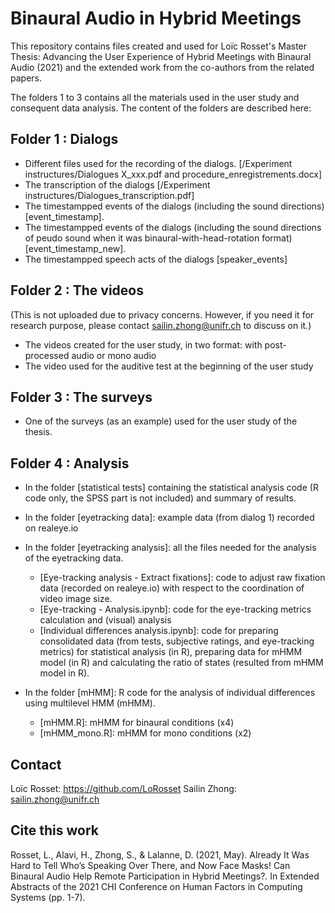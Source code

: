 # Binaural Audio in Hybrid Meetings
This repository contains files created and used for Loïc Rosset's Master Thesis: Advancing the User Experience of Hybrid Meetings with Binaural Audio (2021) and the extended work from the co-authors from the related papers.

The folders 1 to 3 contains all the materials used in the user study and consequent data analysis. The content of the folders are described here:

## Folder 1 : Dialogs
* Different files used for the recording of the dialogs. [/Experiment instructures/Dialogues X_xxx.pdf and procedure_enregistrements.docx]
* The transcription of the dialogs [/Experiment instructures/Dialogues_transcription.pdf]
* The timestampped events of the dialogs (including the sound directions) [event_timestamp].
* The timestampped events of the dialogs (including the sound directions of peudo sound when it was binaural-with-head-rotation format) [event_timestamp_new].
* The timestampped speech acts of the dialogs [speaker_events]

## Folder 2 : The videos 
(This is not uploaded due to privacy concerns. However, if you need it for research purpose, please contact sailin.zhong@unifr.ch to discuss on it.) 
* The videos created for the user study, in two format: with post-processed audio or mono audio
* The video used for the auditive test at the beginning of the user study

## Folder 3 : The surveys
* One of the surveys (as an example) used for the user study of the thesis. 

## Folder 4 : Analysis

* In the folder [statistical tests] containing the statistical analysis code (R code only, the SPSS part is not included) and summary of results.

* In the folder [eyetracking data]: example data (from dialog 1) recorded on realeye.io

* In the folder [eyetracking analysis]: all the files needed for the analysis of the eyetracking data. 
  - [Eye-tracking analysis - Extract fixations]: code to adjust raw fixation data (recorded on realeye.io) with respect to the coordination of video image size. 
  - [Eye-tracking - Analysis.ipynb]: code for the eye-tracking metrics calculation and (visual) analysis
  - [Individual differences analysis.ipynb]: code for preparing consolidated data (from tests, subjective ratings, and eye-tracking metrics) for statistical analysis (in R), preparing data for mHMM model (in R) and calculating the ratio of states (resulted from mHMM model in R).   
* In the folder [mHMM]: R code for the analysis of individual differences using multilevel HMM (mHMM). 
  - [mHMM.R]: mHMM for binaural conditions (x4)
  - [mHMM_mono.R]: mHMM for mono conditions (x2)


## Contact
Loïc Rosset: https://github.com/LoRosset
Sailin Zhong: sailin.zhong@unifr.ch 

## Cite this work
Rosset, L., Alavi, H., Zhong, S., & Lalanne, D. (2021, May). Already It Was Hard to Tell Who’s Speaking Over There, and Now Face Masks! Can Binaural Audio Help Remote Participation in Hybrid Meetings?. In Extended Abstracts of the 2021 CHI Conference on Human Factors in Computing Systems (pp. 1-7).
